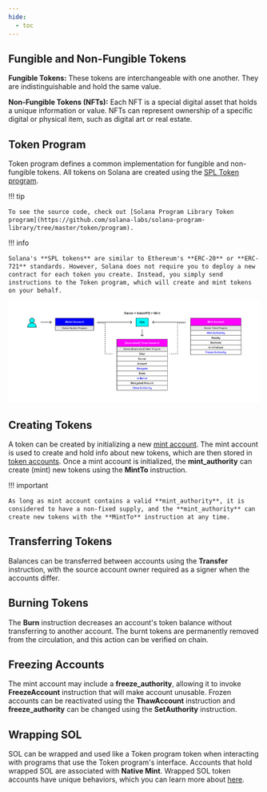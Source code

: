 ```yaml
---
hide:
  - toc
---
```


<h2>Fungible and Non-Fungible Tokens</h2>

**Fungible Tokens:** These tokens are interchangeable with one another. They are indistinguishable and hold the same value.

**Non-Fungible Tokens (NFTs):** Each NFT is a special digital asset that holds a unique information or value. NFTs can represent ownership of a specific digital or physical item, such as digital art or real estate.

<h2>Token Program</h2>

Token program defines a common implementation for fungible and non-fungible tokens. All tokens on Solana are created using the [SPL Token program](https://spl.solana.com/token).

!!! tip

    To see the source code, check out [Solana Program Library Token program](https://github.com/solana-labs/solana-program-library/tree/master/token/program).


!!! info

    Solana's **SPL tokens** are similar to Ethereum's **ERC-20** or **ERC-721** standards. However, Solana does not require you to deploy a new contract for each token you create. Instead, you simply send instructions to the Token program, which will create and mint tokens on your behalf.

![Blockchain](../images/token_program.png)

<h2>Creating Tokens</h2>

A token can be created by initializing a new [mint account](./mint-account.md). The mint account is used to create and hold info about new tokens, which are then stored in [token accounts](./token-account.md). Once a mint account is initialized, the **mint_authority** can create (mint) new tokens using the **MintTo** instruction.

!!! important

    As long as mint account contains a valid **mint_authority**, it is considered to have a non-fixed supply, and the **mint_authority** can create new tokens with the **MintTo** instruction at any time.

<h2>Transferring Tokens</h2>

Balances can be transferred between accounts using the **Transfer** instruction, with the source account owner required as a signer when the accounts differ.

<h2>Burning Tokens</h2>

The **Burn** instruction decreases an account's token balance without transferring to another account. The burnt tokens are permanently removed from the circulation, and this action can be verified on chain.

<h2>Freezing Accounts</h2>

The mint account may include a **freeze_authority**, allowing it to invoke **FreezeAccount** instruction that will make account unusable. Frozen accounts can be reactivated using the **ThawAccount** instruction and **freeze_authority** can be changed using the **SetAuthority** instruction.

<h2>Wrapping SOL</h2>

SOL can be wrapped and used like a Token program token when interacting with programs that use the Token program's interface. Accounts that hold wrapped SOL are associated with **Native Mint**. Wrapped SOL token accounts have unique behaviors, which you can learn more about [here](https://spl.solana.com/token#wrapping-sol).
